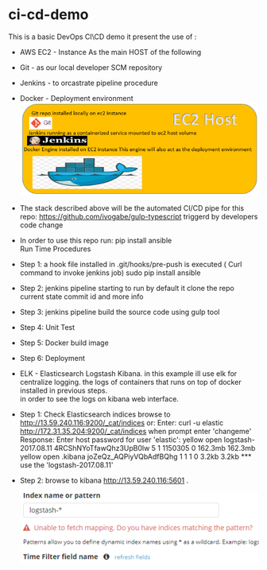 # ci-cd-demo
This is a basic DevOps CI\CD demo
it present the use of :
- AWS EC2 - Instance As the main HOST of the following  
- Git - as our local developer SCM repository
- Jenkins - to orcastrate pipeline procedure
- Docker - Deployment environment
![Alt text](https://github.com/BoazHalter/ci-cd-demo/blob/master/CI-CD-infrastucture-architecture5.PNG "Arcitecture Overview:")

- The stack described above will be the automated CI/CD pipe for this repo:
  https://github.com/ivogabe/gulp-typescript
  triggerd by developers code change
- In order to use this repo run: pip install ansible  
Run Time Procedures
- Step 1:
    a hook file installed in .git/hooks/pre-push is executed ( Curl command to invoke jenkins job)
    sudo pip install ansible
- Step 2:
    jenkins pipeline starting to run by default it clone the repo current state commit id and more info
- Step 3:
    jenkins pipeline build the source code using gulp tool
- Step 4:
    Unit Test 
- Step 5:
    Docker build image
- Step 6:
    Deployment

- ELK - Elasticsearch Logstash Kibana.
  in this example ill use elk for centralize logging. 
  the logs of containers that runs on top of docker installed in previous steps.  
  in order to see the logs on kibana web interface.
- Step 1:
  Check Elasticsearch indices browse to http://13.59.240.116:9200/_cat/indices
  or:
  Enter:
    curl -u elastic http://172.31.35.204:9200/_cat/indices when prompt enter 'changeme'
  Response:
    Enter host password for user 'elastic':
    yellow open logstash-2017.08.11 4RCShNYoTfawQhz3UpB0lw 5 1 1150305 0 162.3mb 162.3mb
    yellow open .kibana             joZeQz_AQPiyVQbAdfBQhg 1 1       1 0   3.2kb   3.2kb
    *** use the 'logstash-2017.08.11' 
- Step 2:
  browse to kibana http://13.59.240.116:5601 . 
   
  ![Alt text](https://github.com/BoazHalter/ci-cd-demo/blob/master/kibanaIndex.PNG )
 
   
